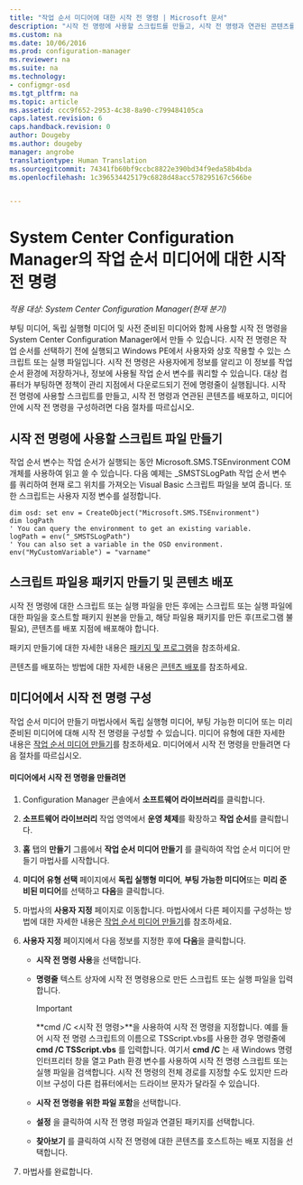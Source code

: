 ```yaml
---
title: "작업 순서 미디어에 대한 시작 전 명령 | Microsoft 문서"
description: "시작 전 명령에 사용할 스크립트를 만들고, 시작 전 명령과 연관된 콘텐츠를 배포하고, 미디어 안에 시작 전 명령을 구성합니다."
ms.custom: na
ms.date: 10/06/2016
ms.prod: configuration-manager
ms.reviewer: na
ms.suite: na
ms.technology:
- configmgr-osd
ms.tgt_pltfrm: na
ms.topic: article
ms.assetid: ccc9f652-2953-4c38-8a90-c799484105ca
caps.latest.revision: 6
caps.handback.revision: 0
author: Dougeby
ms.author: dougeby
manager: angrobe
translationtype: Human Translation
ms.sourcegitcommit: 74341fb60bf9ccbc8822e390bd34f9eda58b4bda
ms.openlocfilehash: 1c396534425179c6828d48acc578295167c566be


---
```

# <a name="prestart-commands-for-task-sequence-media-in-system-center-configuration-manager"></a>System Center Configuration Manager의 작업 순서 미디어에 대한 시작 전 명령

*적용 대상: System Center Configuration Manager(현재 분기)*

부팅 미디어, 독립 실행형 미디어 및 사전 준비된 미디어와 함께 사용할 시작 전 명령을 System Center Configuration Manager에서 만들 수 있습니다. 시작 전 명령은 작업 순서를 선택하기 전에 실행되고 Windows PE에서 사용자와 상호 작용할 수 있는 스크립트 또는 실행 파일입니다. 시작 전 명령은 사용자에게 정보를 알리고 이 정보를 작업 순서 환경에 저장하거나, 정보에 사용될 작업 순서 변수를 쿼리할 수 있습니다. 대상 컴퓨터가 부팅하면 정책이 관리 지점에서 다운로드되기 전에 명령줄이 실행됩니다. 시작 전 명령에 사용할 스크립트를 만들고, 시작 전 명령과 연관된 콘텐츠를 배포하고, 미디어 안에 시작 전 명령을 구성하려면 다음 절차를 따르십시오.  

## <a name="create-a-script-file-to-use-for-the-prestart-command"></a>시작 전 명령에 사용할 스크립트 파일 만들기  
 작업 순서 변수는 작업 순서가 실행되는 동안 Microsoft.SMS.TSEnvironment COM 개체를 사용하여 읽고 쓸 수 있습니다. 다음 예제는 _SMSTSLogPath 작업 순서 변수를 쿼리하여 현재 로그 위치를 가져오는 Visual Basic 스크립트 파일을 보여 줍니다. 또한 스크립트는 사용자 지정 변수를 설정합니다.  

```  
dim osd: set env = CreateObject("Microsoft.SMS.TSEnvironment")  
dim logPath  
' You can query the environment to get an existing variable.  
logPath = env("_SMSTSLogPath")  
' You can also set a variable in the OSD environment.  
env("MyCustomVariable") = "varname"  
```  

## <a name="create-a-package-for-the-script-file-and-distribute-the-content"></a>스크립트 파일용 패키지 만들기 및 콘텐츠 배포  
 시작 전 명령에 대한 스크립트 또는 실행 파일을 만든 후에는 스크립트 또는 실행 파일에 대한 파일을 호스트할 패키지 원본을 만들고, 해당 파일용 패키지를 만든 후(프로그램 불필요), 콘텐츠를 배포 지점에 배포해야 합니다.  

 패키지 만들기에 대한 자세한 내용은 [패키지 및 프로그램](../../apps/deploy-use/packages-and-programs.md)을 참조하세요.  

 콘텐츠를 배포하는 방법에 대한 자세한 내용은 [콘텐츠 배포](../../core/servers/deploy/configure/deploy-and-manage-content.md#bkmk_distribute)를 참조하세요.  

## <a name="configure-the-prestart-command-in-media"></a>미디어에서 시작 전 명령 구성  
 작업 순서 미디어 만들기 마법사에서 독립 실행형 미디어, 부팅 가능한 미디어 또는 미리 준비된 미디어에 대해 시작 전 명령을 구성할 수 있습니다. 미디어 유형에 대한 자세한 내용은 [작업 순서 미디어 만들기](../deploy-use/create-task-sequence-media.md)를 참조하세요. 미디어에서 시작 전 명령을 만들려면 다음 절차를 따르십시오.  

#### <a name="to-create-a-prestart-command-in-media"></a>미디어에서 시작 전 명령을 만들려면  

1.  Configuration Manager 콘솔에서 **소프트웨어 라이브러리**를 클릭합니다.  

2.  **소프트웨어 라이브러리** 작업 영역에서 **운영 체제**를 확장하고 **작업 순서**를 클릭합니다.  

3.  **홈** 탭의 **만들기** 그룹에서 **작업 순서 미디어 만들기** 를 클릭하여 작업 순서 미디어 만들기 마법사를 시작합니다.  

4.  **미디어 유형 선택** 페이지에서 **독립 실행형 미디어**, **부팅 가능한 미디어**또는 **미리 준비된 미디어**를 선택하고 **다음**을 클릭합니다.  

5.  마법사의 **사용자 지정** 페이지로 이동합니다. 마법사에서 다른 페이지를 구성하는 방법에 대한 자세한 내용은 [작업 순서 미디어 만들기](../deploy-use/create-task-sequence-media.md)를 참조하세요.  

6.  **사용자 지정** 페이지에서 다음 정보를 지정한 후에 **다음**을 클릭합니다.  

    -   **시작 전 명령 사용**을 선택합니다.  

    -   **명령줄** 텍스트 상자에 시작 전 명령용으로 만든 스크립트 또는 실행 파일을 입력합니다.  

        > [!IMPORTANT]  
        >  **cmd /C <시작 전 명령\>**을 사용하여 시작 전 명령을 지정합니다. 예를 들어 시작 전 명령 스크립트의 이름으로 TSScript.vbs를 사용한 경우 명령줄에 **cmd /C TSScript.vbs** 를 입력합니다. 여기서 **cmd /C** 는 새 Windows 명령 인터프리터 창을 열고 Path 환경 변수를 사용하여 시작 전 명령 스크립트 또는 실행 파일을 검색합니다. 시작 전 명령의 전체 경로를 지정할 수도 있지만 드라이브 구성이 다른 컴퓨터에서는 드라이브 문자가 달라질 수 있습니다.  

    -   **시작 전 명령을 위한 파일 포함**을 선택합니다.  

    -   **설정** 을 클릭하여 시작 전 명령 파일과 연결된 패키지를 선택합니다.  

    -   **찾아보기** 를 클릭하여 시작 전 명령에 대한 콘텐츠를 호스트하는 배포 지점을 선택합니다.  

7.  마법사를 완료합니다.  



<!--HONumber=Dec16_HO3-->


